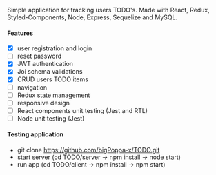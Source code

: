 Simple application for tracking users TODO's. Made with React, Redux, Styled-Components, Node, Express, Sequelize and MySQL.

#### Features

- [x] user registration and login
- [ ] reset password
- [x] JWT authentication
- [x] Joi schema validations
- [x] CRUD users TODO items
- [ ] navigation
- [ ] Redux state management
- [ ] responsive design
- [ ] React components unit testing (Jest and RTL)
- [ ] Node unit testing (Jest)

#### Testing application

- git clone https://github.com/bigPoppa-x/TODO.git
- start server (cd TODO/server -> npm install -> node start)
- run app (cd TODO/client -> npm install -> npm start)


